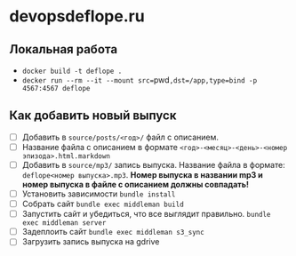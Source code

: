 # devopsdeflope.ru

## Локальная работа

* `docker build -t deflope .`
* `decker run --rm --it --mount src=`pwd`,dst=/app,type=bind -p 4567:4567 deflope`

## Как добавить новый выпуск

- [ ] Добавить в `source/posts/<год>/` файл с описанием.
- [ ] Название файла с описанием в формате `<год>-<месяц>-<день>-<номер эпизода>.html.markdown`
- [ ] Добавить в `source/mp3/` запись выпуска. Название файла в формате: `deflope<номер выпуска>.mp3`. **Номер выпуска в названии mp3 и номер выпуска в файле с описанием должны совпадать!**
- [ ] Установить зависимости `bundle install`
- [ ] Собрать сайт `bundle exec middleman build`
- [ ] Запустить сайт и убедиться, что все выглядит правильно. `bundle exec middleman server`
- [ ] Задеплоить сайт `bundle exec middleman s3_sync`
- [ ] Загрузить запись выпуска на gdrive
